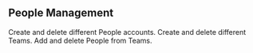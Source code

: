 ## People Management

Create and delete different People accounts. Create and delete different Teams. Add and delete People from Teams. 

